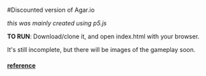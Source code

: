 #Discounted version of Agar.io 

*this was mainly created using p5.js*

**TO RUN**: Download/clone it, and open index.html with your browser. 

It's still incomplete, but there will be images of the gameplay soon.



#### [reference](http://agar.io/img/background.png)

